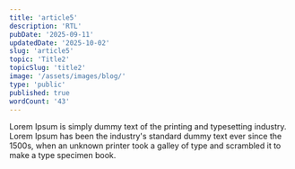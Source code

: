 ```yaml
---
title: 'article5'
description: 'RTL'
pubDate: '2025-09-11'
updatedDate: '2025-10-02'
slug: 'article5'
topic: 'Title2'
topicSlug: 'title2'
image: '/assets/images/blog/'
type: 'public'
published: true
wordCount: '43'
---
```


Lorem Ipsum is simply dummy text of the printing and typesetting industry. Lorem Ipsum has been the industry's standard dummy text ever since the 1500s, when an unknown printer took a galley of type and scrambled it to make a type specimen book.
